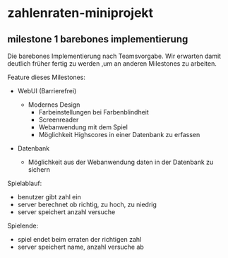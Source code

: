 # zahlenraten-miniprojekt

## milestone 1 barebones implementierung
Die barebones Implementierung nach Teamsvorgabe.
Wir erwarten damit deutlich früher fertig zu werden ,um an anderen Milestones zu arbeiten.

Feature dieses Milestones:
- WebUI (Barrierefrei)
    - Modernes Design
        - Farbeinstellungen bei Farbenblindheit
        - Screenreader
        - Webanwendung mit dem Spiel
        - Möglichkeit Highscores in einer Datenbank zu erfassen

- Datenbank
    - Möglichkeit aus der Webanwendung daten in der Datenbank zu sichern

Spielablauf:
- benutzer gibt zahl ein
- server berechnet ob richtig, zu hoch, zu niedrig
- server speichert anzahl versuche

Spielende:
- spiel endet beim erraten der richtigen zahl
- server speichert name, anzahl versuche ab
